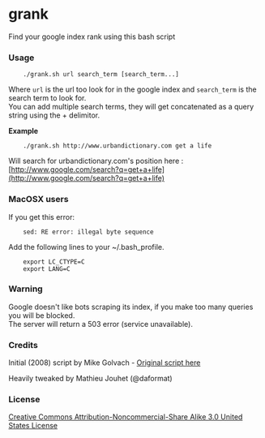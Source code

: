 grank
=====

Find your google index rank using this bash script

### Usage

```shell
	./grank.sh url search_term [search_term...]
```


Where `url` is the url too look for in the google index and `search_term` is the search term to look for.  
You can add multiple search terms, they will get concatenated as a query string using the + delimitor.


**Example**
```shell
	./grank.sh http://www.urbandictionary.com get a life
```

Will search for urbandictionary.com's position here :  
[http://www.google.com/search?q=get+a+life](http://www.google.com/search?q=get+a+life)


### MacOSX users
If you get this error:
```
	sed: RE error: illegal byte sequence
```

Add the following lines to your ~/.bash_profile.
```shell
	export LC_CTYPE=C
	export LANG=C
```

### Warning

Google doesn't like bots scraping its index, if you make too many queries you will be blocked.  
The server will return a 503 error (service unavailable).

### Credits 

Initial (2008) script by Mike Golvach - [Original script here](http://linuxshellaccount.blogspot.fr/2008/08/finding-your-google-index-rank-with.html) 

Heavily tweaked by Mathieu Jouhet (@daformat)

### License

[Creative Commons Attribution-Noncommercial-Share Alike 3.0 United States License](http://creativecommons.org/licenses/by-nc-sa/3.0/us/)